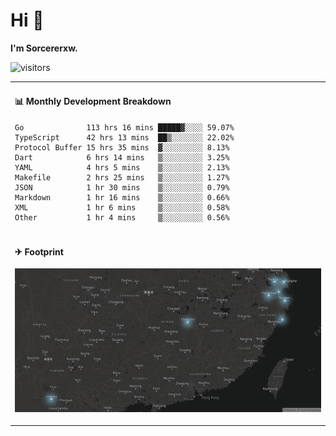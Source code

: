 # Hi 👋

**I'm Sorcererxw.**

![visitors](https://visitor-badge.glitch.me/badge?page_id=sorcererxw.sorcererx)

<table width="800px">
<tr>
<td valign="top" width="50%">

#### 📊 Monthly Development Breakdown

<!--START_SECTION:waka-->
```text
Go              113 hrs 16 mins █████▓░░░░ 59.07%
TypeScript      42 hrs 13 mins  ██▒░░░░░░░ 22.02%
Protocol Buffer 15 hrs 35 mins  ▓░░░░░░░░░ 8.13%
Dart            6 hrs 14 mins   ▒░░░░░░░░░ 3.25%
YAML            4 hrs 5 mins    ▒░░░░░░░░░ 2.13%
Makefile        2 hrs 25 mins   ▒░░░░░░░░░ 1.27%
JSON            1 hr 30 mins    ▒░░░░░░░░░ 0.79%
Markdown        1 hr 16 mins    ▒░░░░░░░░░ 0.66%
XML             1 hr 6 mins     ▒░░░░░░░░░ 0.58%
Other           1 hr 4 mins     ▒░░░░░░░░░ 0.56%
```
<!--END_SECTION:waka-->

</tr>
<tr>
<td colspan="2">

#### ✈ Footprint

![footprint](./footprint.png)

</td>
</tr>
</table>


